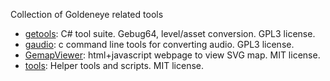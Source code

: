 Collection of Goldeneye related tools

- [getools](level/): C# tool suite. Gebug64, level/asset conversion. GPL3 license.
- [gaudio](audio/): c command line tools for converting audio. GPL3 license.
- [GemapViewer](GemapViewer/): html+javascript webpage to view SVG map. MIT license.
- [tools](tools/): Helper tools and scripts. MIT license.
